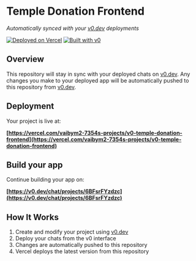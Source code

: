 # Temple Donation Frontend

*Automatically synced with your [v0.dev](https://v0.dev) deployments*

[![Deployed on Vercel](https://img.shields.io/badge/Deployed%20on-Vercel-black?style=for-the-badge&logo=vercel)](https://vercel.com/vaibym2-7354s-projects/v0-temple-donation-frontend)
[![Built with v0](https://img.shields.io/badge/Built%20with-v0.dev-black?style=for-the-badge)](https://v0.dev/chat/projects/6BFsrFYzdzc)

## Overview

This repository will stay in sync with your deployed chats on [v0.dev](https://v0.dev).
Any changes you make to your deployed app will be automatically pushed to this repository from [v0.dev](https://v0.dev).

## Deployment

Your project is live at:

**[https://vercel.com/vaibym2-7354s-projects/v0-temple-donation-frontend](https://vercel.com/vaibym2-7354s-projects/v0-temple-donation-frontend)**

## Build your app

Continue building your app on:

**[https://v0.dev/chat/projects/6BFsrFYzdzc](https://v0.dev/chat/projects/6BFsrFYzdzc)**

## How It Works

1. Create and modify your project using [v0.dev](https://v0.dev)
2. Deploy your chats from the v0 interface
3. Changes are automatically pushed to this repository
4. Vercel deploys the latest version from this repository